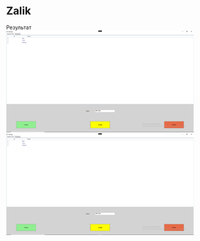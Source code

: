 # Zalik
Результат
![](https://github.com/EgorKopyl/Zalik/blob/main/Furniture/Screenshot_59.png)
![](https://github.com/EgorKopyl/Zalik/blob/main/Furniture/Screenshot_59.png)
